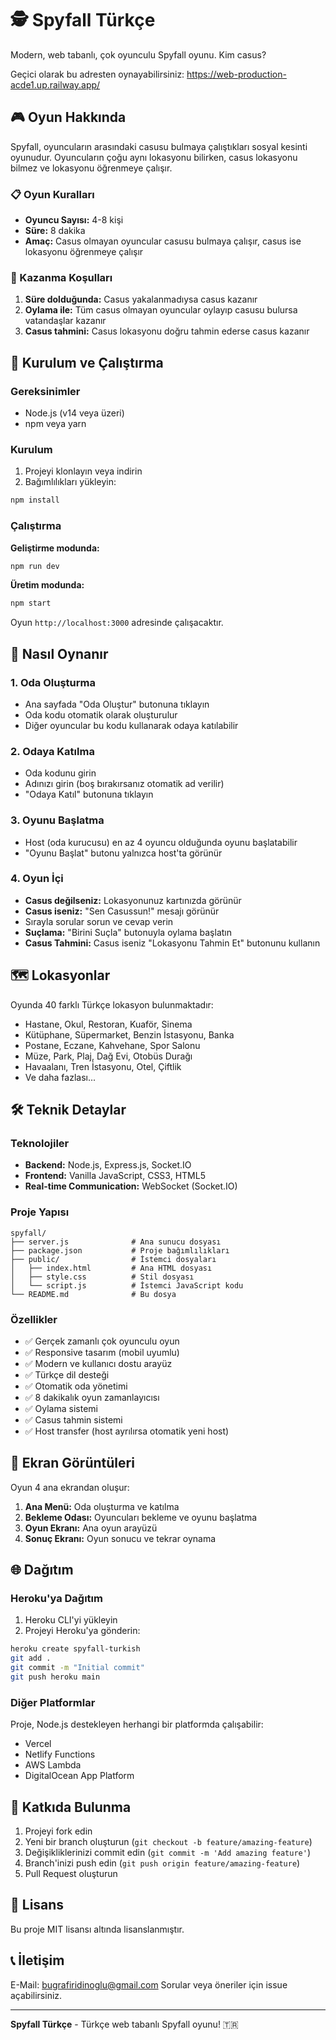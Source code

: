 # 🕵️ Spyfall Türkçe

Modern, web tabanlı, çok oyunculu Spyfall oyunu. Kim casus?

Geçici olarak bu adresten oynayabilirsiniz: https://web-production-acde1.up.railway.app/

## 🎮 Oyun Hakkında

Spyfall, oyuncuların arasındaki casusu bulmaya çalıştıkları sosyal kesinti oyunudur. Oyuncuların çoğu aynı lokasyonu bilirken, casus lokasyonu bilmez ve lokasyonu öğrenmeye çalışır.

### 📋 Oyun Kuralları

- **Oyuncu Sayısı:** 4-8 kişi
- **Süre:** 8 dakika
- **Amaç:** Casus olmayan oyuncular casusu bulmaya çalışır, casus ise lokasyonu öğrenmeye çalışır

### 🎯 Kazanma Koşulları

1. **Süre dolduğunda:** Casus yakalanmadıysa casus kazanır
2. **Oylama ile:** Tüm casus olmayan oyuncular oylayıp casusu bulursa vatandaşlar kazanır
3. **Casus tahmini:** Casus lokasyonu doğru tahmin ederse casus kazanır

## 🚀 Kurulum ve Çalıştırma

### Gereksinimler

- Node.js (v14 veya üzeri)
- npm veya yarn

### Kurulum

1. Projeyi klonlayın veya indirin
2. Bağımlılıkları yükleyin:

```bash
npm install
```

### Çalıştırma

**Geliştirme modunda:**
```bash
npm run dev
```

**Üretim modunda:**
```bash
npm start
```

Oyun `http://localhost:3000` adresinde çalışacaktır.

## 🎲 Nasıl Oynanır

### 1. Oda Oluşturma
- Ana sayfada "Oda Oluştur" butonuna tıklayın
- Oda kodu otomatik olarak oluşturulur
- Diğer oyuncular bu kodu kullanarak odaya katılabilir

### 2. Odaya Katılma
- Oda kodunu girin
- Adınızı girin (boş bırakırsanız otomatik ad verilir)
- "Odaya Katıl" butonuna tıklayın

### 3. Oyunu Başlatma
- Host (oda kurucusu) en az 4 oyuncu olduğunda oyunu başlatabilir
- "Oyunu Başlat" butonu yalnızca host'ta görünür

### 4. Oyun İçi
- **Casus değilseniz:** Lokasyonunuz kartınızda görünür
- **Casus iseniz:** "Sen Casussun!" mesajı görünür
- Sırayla sorular sorun ve cevap verin
- **Suçlama:** "Birini Suçla" butonuyla oylama başlatın
- **Casus Tahmini:** Casus iseniz "Lokasyonu Tahmin Et" butonunu kullanın

## 🗺️ Lokasyonlar

Oyunda 40 farklı Türkçe lokasyon bulunmaktadır:

- Hastane, Okul, Restoran, Kuaför, Sinema
- Kütüphane, Süpermarket, Benzin İstasyonu, Banka
- Postane, Eczane, Kahvehane, Spor Salonu
- Müze, Park, Plaj, Dağ Evi, Otobüs Durağı
- Havaalanı, Tren İstasyonu, Otel, Çiftlik
- Ve daha fazlası...

## 🛠️ Teknik Detaylar

### Teknolojiler

- **Backend:** Node.js, Express.js, Socket.IO
- **Frontend:** Vanilla JavaScript, CSS3, HTML5
- **Real-time Communication:** WebSocket (Socket.IO)

### Proje Yapısı

```
spyfall/
├── server.js              # Ana sunucu dosyası
├── package.json           # Proje bağımlılıkları
├── public/                # İstemci dosyaları
│   ├── index.html         # Ana HTML dosyası
│   ├── style.css          # Stil dosyası
│   └── script.js          # İstemci JavaScript kodu
└── README.md              # Bu dosya
```

### Özellikler

- ✅ Gerçek zamanlı çok oyunculu oyun
- ✅ Responsive tasarım (mobil uyumlu)
- ✅ Modern ve kullanıcı dostu arayüz
- ✅ Türkçe dil desteği
- ✅ Otomatik oda yönetimi
- ✅ 8 dakikalık oyun zamanlayıcısı
- ✅ Oylama sistemi
- ✅ Casus tahmin sistemi
- ✅ Host transfer (host ayrılırsa otomatik yeni host)

## 🎨 Ekran Görüntüleri

Oyun 4 ana ekrandan oluşur:

1. **Ana Menü:** Oda oluşturma ve katılma
2. **Bekleme Odası:** Oyuncuları bekleme ve oyunu başlatma
3. **Oyun Ekranı:** Ana oyun arayüzü
4. **Sonuç Ekranı:** Oyun sonucu ve tekrar oynama

## 🌐 Dağıtım

### Heroku'ya Dağıtım

1. Heroku CLI'yi yükleyin
2. Projeyi Heroku'ya gönderin:

```bash
heroku create spyfall-turkish
git add .
git commit -m "Initial commit"
git push heroku main
```

### Diğer Platformlar

Proje, Node.js destekleyen herhangi bir platformda çalışabilir:
- Vercel
- Netlify Functions
- AWS Lambda
- DigitalOcean App Platform

## 🤝 Katkıda Bulunma

1. Projeyi fork edin
2. Yeni bir branch oluşturun (`git checkout -b feature/amazing-feature`)
3. Değişikliklerinizi commit edin (`git commit -m 'Add amazing feature'`)
4. Branch'inizi push edin (`git push origin feature/amazing-feature`)
5. Pull Request oluşturun

## 📝 Lisans

Bu proje MIT lisansı altında lisanslanmıştır.

## 📞 İletişim

E-Mail: bugrafiridinoglu@gmail.com
Sorular veya öneriler için issue açabilirsiniz.

---

**Spyfall Türkçe** - Türkçe web tabanlı Spyfall oyunu! 🇹🇷
